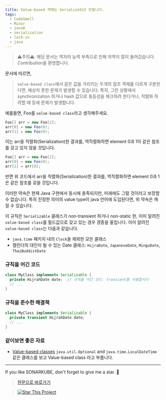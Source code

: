 ```yaml
---
title: Value-based 객체는 Serialize되선 안됩니다.
tags:
  - CodeSmell
  - Minor
  - java8
  - serialization
  - lock-in
  - java
---
```


> ⚠️주의⚠️: 해당 문서는 역자의 능력 부족으로 인해 의역이 많이 들어갔습니다. Contribution을 환영합니다.

문서에 따르면,

> `value-based class`에서 같은 값을 가리키는 두개의 참조 객체를 다르게 구분한다면, 예상치 못한 문제가 발생할 수 있습니다. 특히, 그런 상황에서 synchronization 하거나 hash 값으로 동등성을 체크하려 한다거나, 직렬화 하려할 때 등에 문제가 발생합니다.

예를들면, Foo를 `value-based class`라고 생각해주세요.

```java
Foo[] arr = new Foo[2];
arr[0] = new Foo(0);
arr[1] = new Foo(0);
```

이는 arr을 직렬화(Serialization)한 결과를, 역직렬화하면 element 0과 1이 같은 참조를 갖고 있지 않을 것입니다.

```java
Foo[] arr = new Foo[2];
arr[0] = new Foo(0);
arr[1] = arr[0];
```

반면 위 코드에서 arr을 직렬화(Serialization)한 결과를, 역직렬화하면 element 0과 1은 같은 참조를 갖을 것입니다.

이러한 약속은 현재 Java 구현에서 동시에 충족되지만, 미래에도 그럴 것이라고 보장할 수 없습니다.
특히 진정한 의미의 value type이 java 언어에 도입된다면, 위 약속은 깨질 수 있습니다.

이 규칙은 `Serializable` 클래스가 non-transient 하거나 non-static 한, 이미 알려진 `value-based class`를 필드값으로 갖고 있는 경우 경종을 울립니다.
이미 알려진 `value-based class`는 다음과 같습니다.

- `java.time` 패키지 내의 `Clock`을 제외한 모든 클래스
- 캘린더의 대인이 될 수 있는 Date 클래스: `HijraDate`, `JapaneseDate`, `MinguDate`, `ThaiBuddistDate`

### 규칙을 어긴 코드

```java
class MyClass implements Serializable {
  private HijrahDate date;  // 규칙을 어긴 코드: transient를 사용합시다
  // ...
}
```

### 규칙을 준수한 해결책

```java
class MyClass implements Serializable {
  private transient HijrahDate date;
  // ...
}
```

### 같이보면 좋은 자료

- [Value-based classes](https://docs.oracle.com/javase/8/docs/api/java/lang/doc-files/ValueBased.html) `java.util.Optional` and `java.time.LocalDateTime`같은 클래스를 보고 Value-based class 라고 부릅니다.

---

If you like SONARKUBE, don't forget to give me a star. :star2:

> [원문으로 바로가기](https://rules.sonarsource.com/java/tag/java8/RSPEC-3437)

> [![Star This Project](https://img.shields.io/github/stars/kantabile/sonarkube.svg?label=Stars&style=social)](https://github.com/kantabile/sonarkube)
